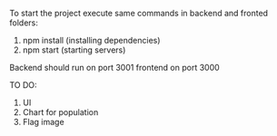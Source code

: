 To start the project execute same commands in backend and fronted folders:
1. npm install (installing dependencies)
2. npm start (starting servers)

Backend should run on port 3001
frontend on port 3000

TO DO:
1. UI
2. Chart for population
3. Flag image
